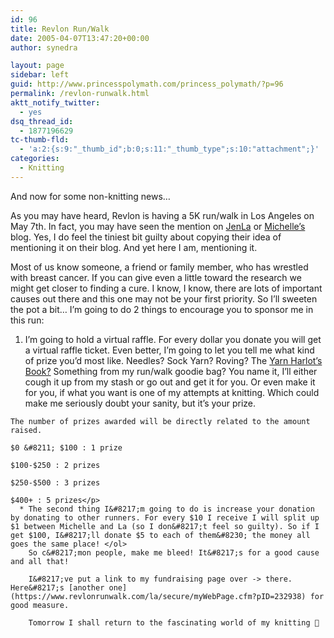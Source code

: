 ```yaml
---
id: 96
title: Revlon Run/Walk
date: 2005-04-07T13:47:20+00:00
author: synedra

layout: page
sidebar: left
guid: http://www.princesspolymath.com/princess_polymath/?p=96
permalink: /revlon-runwalk.html
aktt_notify_twitter:
  - yes
dsq_thread_id:
  - 1877196629
tc-thumb-fld:
  - 'a:2:{s:9:"_thumb_id";b:0;s:11:"_thumb_type";s:10:"attachment";}'
categories:
  - Knitting
---
```

And now for some non-knitting news&#8230;
  
As you may have heard, Revlon is having a 5K run/walk in Los Angeles on May 7th. In fact, you may have seen the mention on [JenLa](http://www.knottygirls.com/jenlablog/) or [Michelle&#8217;s](http://www.fickleknitter.com/) blog. Yes, I do feel the tiniest bit guilty about copying their idea of mentioning it on their blog. And yet here I am, mentioning it.
  
Most of us know someone, a friend or family member, who has wrestled with breast cancer. If you can give even a little toward the research we might get closer to finding a cure. I know, I know, there are lots of important causes out there and this one may not be your first priority. So I&#8217;ll sweeten the pot a bit&#8230; I&#8217;m going to do 2 things to encourage you to sponsor me in this run:

  1. I&#8217;m going to hold a virtual raffle. For every dollar you donate you will get a virtual raffle ticket. Even better, I&#8217;m going to let you tell me what kind of prize you&#8217;d most like. Needles? Sock Yarn? Roving? The [Yarn Harlot&#8217;s Book?](http://www.yarnharlot.ca/blog/) Something from my run/walk goodie bag? You name it, I&#8217;ll either cough it up from my stash or go out and get it for you. Or even make it for you, if what you want is one of my attempts at knitting. Which could make me seriously doubt your sanity, but it&#8217;s your prize.
  
    The number of prizes awarded will be directly related to the amount raised.
  
    $0 &#8211; $100 : 1 prize
  
    $100-$250 : 2 prizes
  
    $250-$500 : 3 prizes
  
    $400+ : 5 prizes</p> 
      * The second thing I&#8217;m going to do is increase your donation by donating to other runners. For every $10 I receive I will split up $1 between Michelle and La (so I don&#8217;t feel so guilty). So if I get $100, I&#8217;ll donate $5 to each of them&#8230; the money all goes the same place! </ol> 
        So c&#8217;mon people, make me bleed! It&#8217;s for a good cause and all that!
  
        I&#8217;ve put a link to my fundraising page over -> there. Here&#8217;s [another one](https://www.revlonrunwalk.com/la/secure/myWebPage.cfm?pID=232938) for good measure.
  
        Tomorrow I shall return to the fascinating world of my knitting 🙂